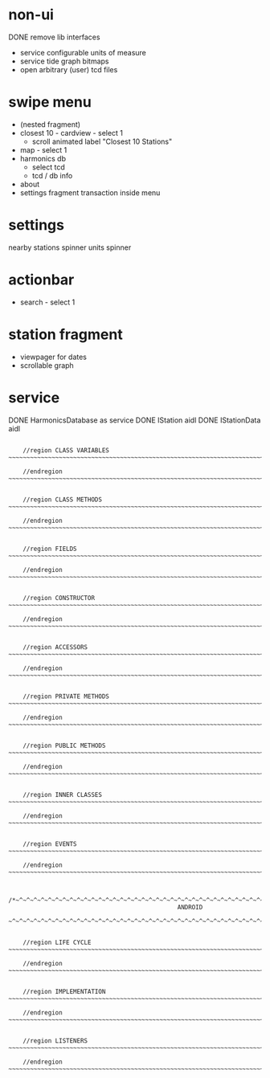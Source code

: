 non-ui
=====
DONE remove lib interfaces
* service configurable units of measure
* service tide graph bitmaps
* open arbitrary (user) tcd files

swipe menu
=====
* (nested fragment)
* closest 10 - cardview - select 1
    * scroll animated label "Closest 10 Stations"
* map - select 1
* harmonics db
    - select tcd
    - tcd / db info
* about
* settings fragment transaction inside menu

settings
=====
nearby stations spinner
units spinner

actionbar
=====
* search - select 1


station fragment
=====
* viewpager for dates
* scrollable graph

service
=====
DONE HarmonicsDatabase as service
DONE IStation aidl
DONE IStationData aidl


```

    //region CLASS VARIABLES ~~~~~~~~~~~~~~~~~~~~~~~~~~~~~~~~~~~~~~~~~~~~~~~~~~~~~~~~~~~~~~~~~~~~~~~
    
    //endregion ~~~~~~~~~~~~~~~~~~~~~~~~~~~~~~~~~~~~~~~~~~~~~~~~~~~~~~~~~~~~~~~~~~~~~~~~~~~~~~~~~~~~


    //region CLASS METHODS ~~~~~~~~~~~~~~~~~~~~~~~~~~~~~~~~~~~~~~~~~~~~~~~~~~~~~~~~~~~~~~~~~~~~~~~~~

    //endregion ~~~~~~~~~~~~~~~~~~~~~~~~~~~~~~~~~~~~~~~~~~~~~~~~~~~~~~~~~~~~~~~~~~~~~~~~~~~~~~~~~~~~


    //region FIELDS ~~~~~~~~~~~~~~~~~~~~~~~~~~~~~~~~~~~~~~~~~~~~~~~~~~~~~~~~~~~~~~~~~~~~~~~~~~~~~~~~

    //endregion ~~~~~~~~~~~~~~~~~~~~~~~~~~~~~~~~~~~~~~~~~~~~~~~~~~~~~~~~~~~~~~~~~~~~~~~~~~~~~~~~~~~~


    //region CONSTRUCTOR ~~~~~~~~~~~~~~~~~~~~~~~~~~~~~~~~~~~~~~~~~~~~~~~~~~~~~~~~~~~~~~~~~~~~~~~~~~~

    //endregion ~~~~~~~~~~~~~~~~~~~~~~~~~~~~~~~~~~~~~~~~~~~~~~~~~~~~~~~~~~~~~~~~~~~~~~~~~~~~~~~~~~~~


    //region ACCESSORS ~~~~~~~~~~~~~~~~~~~~~~~~~~~~~~~~~~~~~~~~~~~~~~~~~~~~~~~~~~~~~~~~~~~~~~~~~~~~~

    //endregion ~~~~~~~~~~~~~~~~~~~~~~~~~~~~~~~~~~~~~~~~~~~~~~~~~~~~~~~~~~~~~~~~~~~~~~~~~~~~~~~~~~~~


    //region PRIVATE METHODS ~~~~~~~~~~~~~~~~~~~~~~~~~~~~~~~~~~~~~~~~~~~~~~~~~~~~~~~~~~~~~~~~~~~~~~~

    //endregion ~~~~~~~~~~~~~~~~~~~~~~~~~~~~~~~~~~~~~~~~~~~~~~~~~~~~~~~~~~~~~~~~~~~~~~~~~~~~~~~~~~~~


    //region PUBLIC METHODS ~~~~~~~~~~~~~~~~~~~~~~~~~~~~~~~~~~~~~~~~~~~~~~~~~~~~~~~~~~~~~~~~~~~~~~~~

    //endregion ~~~~~~~~~~~~~~~~~~~~~~~~~~~~~~~~~~~~~~~~~~~~~~~~~~~~~~~~~~~~~~~~~~~~~~~~~~~~~~~~~~~~


    //region INNER CLASSES ~~~~~~~~~~~~~~~~~~~~~~~~~~~~~~~~~~~~~~~~~~~~~~~~~~~~~~~~~~~~~~~~~~~~~~~~~

    //endregion ~~~~~~~~~~~~~~~~~~~~~~~~~~~~~~~~~~~~~~~~~~~~~~~~~~~~~~~~~~~~~~~~~~~~~~~~~~~~~~~~~~~~
    
    
    //region EVENTS  ~~~~~~~~~~~~~~~~~~~~~~~~~~~~~~~~~~~~~~~~~~~~~~~~~~~~~~~~~~~~~~~~~~~~~~~~~~~~~~~
    
    //endregion ~~~~~~~~~~~~~~~~~~~~~~~~~~~~~~~~~~~~~~~~~~~~~~~~~~~~~~~~~~~~~~~~~~~~~~~~~~~~~~~~~~~~


    /*~^~^~^~^~^~^~^~^~^~^~^~^~^~^~^~^~^~^~^~^~^~^~^~^~^~^~^~^~^~^~^~^~^~^~^~^~^~^~^~^~^~^~^~^~^~^~^
                                               ANDROID
    ~^~^~^~^~^~^~^~^~^~^~^~^~^~^~^~^~^~^~^~^~^~^~^~^~^~^~^~^~^~^~^~^~^~^~^~^~^~^~^~^~^~^~^~^~^~^~^*/


    //region LIFE CYCLE ~~~~~~~~~~~~~~~~~~~~~~~~~~~~~~~~~~~~~~~~~~~~~~~~~~~~~~~~~~~~~~~~~~~~~~~~~~~~

    //endregion ~~~~~~~~~~~~~~~~~~~~~~~~~~~~~~~~~~~~~~~~~~~~~~~~~~~~~~~~~~~~~~~~~~~~~~~~~~~~~~~~~~~~
    
    
    //region IMPLEMENTATION  ~~~~~~~~~~~~~~~~~~~~~~~~~~~~~~~~~~~~~~~~~~~~~~~~~~~~~~~~~~~~~~~~~~~~~~~
    
    //endregion ~~~~~~~~~~~~~~~~~~~~~~~~~~~~~~~~~~~~~~~~~~~~~~~~~~~~~~~~~~~~~~~~~~~~~~~~~~~~~~~~~~~~


    //region LISTENERS  ~~~~~~~~~~~~~~~~~~~~~~~~~~~~~~~~~~~~~~~~~~~~~~~~~~~~~~~~~~~~~~~~~~~~~~~~~~~~

    //endregion ~~~~~~~~~~~~~~~~~~~~~~~~~~~~~~~~~~~~~~~~~~~~~~~~~~~~~~~~~~~~~~~~~~~~~~~~~~~~~~~~~~~~
        
```